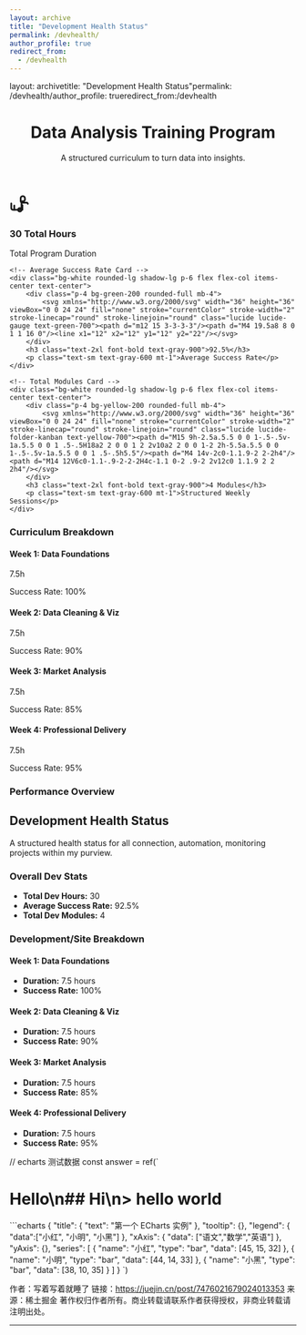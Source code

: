 ```yaml
---
layout: archive
title: "Development Health Status"
permalink: /devhealth/
author_profile: true
redirect_from:
  - /devhealth
---
```


layout: archivetitle: "Development Health Status"permalink: /devhealth/author_profile: trueredirect_from:/devhealth<style>@import url('https://fonts.googleapis.com/css2?family=Inter:wght@400;500;600;700;800&display=swap');body {font-family: 'Inter', sans-serif;-webkit-font-smoothing: antialiased;-moz-osx-font-smoothing: grayscale;}.chart-container {width: 100%;height: 300px;}</style><div class="max-w-4xl mx-auto p-6 md:p-10 bg-gradient-to-br from-blue-50 to-indigo-100 text-gray-800"><!-- Dashboard Header --><header class="text-center mb-10"><h1 class="text-4xl font-extrabold text-gray-900 mb-2">Data Analysis Training Program</h1><p class="text-lg text-gray-600">A structured curriculum to turn data into insights.</p></header><!-- Overall Program Stats Cards -->
<div class="grid grid-cols-1 md:grid-cols-3 gap-6 mb-8">
    <!-- Total Program Hours Card -->
    <div class="bg-white rounded-lg shadow-lg p-6 flex flex-col items-center text-center">
        <div class="p-4 bg-indigo-200 rounded-full mb-4">
            <svg xmlns="http://www.w3.org/2000/svg" width="36" height="36" viewBox="0 0 24 24" fill="none" stroke="currentColor" stroke-width="2" stroke-linecap="round" stroke-linejoin="round" class="lucide lucide-graduation-cap text-indigo-700"><path d="M21.42 10.97c-.2-.45-.45-.88-.74-1.28H15a2 2 0 0 1-2-2V4.5a2.5 2.5 0 1 1 5 0V6a2 2 0 0 1-2 2h-1.5"/><path d="M14 10.5V16c0 1.1-.9 2-2 2H4a2 2 0 0 1-2-2v-5.5"/><path d="M15 18v-5.5"/><path d="M5.5 18V13"/><circle cx="12" cy="18" r="2"/></svg>
        </div>
        <h3 class="text-2xl font-bold text-gray-900">30 Total Hours</h3>
        <p class="text-sm text-gray-600 mt-1">Total Program Duration</p>
    </div>

    <!-- Average Success Rate Card -->
    <div class="bg-white rounded-lg shadow-lg p-6 flex flex-col items-center text-center">
        <div class="p-4 bg-green-200 rounded-full mb-4">
            <svg xmlns="http://www.w3.org/2000/svg" width="36" height="36" viewBox="0 0 24 24" fill="none" stroke="currentColor" stroke-width="2" stroke-linecap="round" stroke-linejoin="round" class="lucide lucide-gauge text-green-700"><path d="m12 15 3-3-3-3"/><path d="M4 19.5a8 8 0 1 1 16 0"/><line x1="12" x2="12" y1="12" y2="22"/></svg>
        </div>
        <h3 class="text-2xl font-bold text-gray-900">92.5%</h3>
        <p class="text-sm text-gray-600 mt-1">Average Success Rate</p>
    </div>

    <!-- Total Modules Card -->
    <div class="bg-white rounded-lg shadow-lg p-6 flex flex-col items-center text-center">
        <div class="p-4 bg-yellow-200 rounded-full mb-4">
            <svg xmlns="http://www.w3.org/2000/svg" width="36" height="36" viewBox="0 0 24 24" fill="none" stroke="currentColor" stroke-width="2" stroke-linecap="round" stroke-linejoin="round" class="lucide lucide-folder-kanban text-yellow-700"><path d="M15 9h-2.5a.5.5 0 0 1-.5-.5v-1a.5.5 0 0 1 .5-.5H18a2 2 0 0 1 2 2v10a2 2 0 0 1-2 2h-5.5a.5.5 0 0 1-.5-.5v-1a.5.5 0 0 1 .5-.5h5.5"/><path d="M4 14v-2c0-1.1.9-2 2-2h4"/><path d="M14 12V6c0-1.1-.9-2-2-2H4c-1.1 0-2 .9-2 2v12c0 1.1.9 2 2 2h4"/></svg>
        </div>
        <h3 class="text-2xl font-bold text-gray-900">4 Modules</h3>
        <p class="text-sm text-gray-600 mt-1">Structured Weekly Sessions</p>
    </div>
</div>

<!-- Curriculum Breakdown Section -->
<div class="bg-white rounded-lg shadow-inner p-6 mb-8">
    <h3 class="text-xl font-bold text-gray-900 mb-4">Curriculum Breakdown</h3>
    <div class="space-y-4">
        <!-- Week 1 Module -->
        <div class="border border-gray-200 rounded-lg p-4 bg-gray-50">
            <div class="flex justify-between items-center mb-2">
                <h4 class="font-semibold text-gray-900">Week 1: Data Foundations</h4>
                <span class="text-sm font-medium text-blue-600">7.5h</span>
            </div>
            <div class="w-full bg-gray-200 rounded-full h-2">
                <div class="bg-blue-500 h-2 rounded-full transition-all duration-300" style="width: 100%;"></div>
            </div>
            <p class="text-sm text-gray-600 mt-1">Success Rate: 100%</p>
        </div>
        <!-- Week 2 Module -->
        <div class="border border-gray-200 rounded-lg p-4 bg-gray-50">
            <div class="flex justify-between items-center mb-2">
                <h4 class="font-semibold text-gray-900">Week 2: Data Cleaning & Viz</h4>
                <span class="text-sm font-medium text-blue-600">7.5h</span>
            </div>
            <div class="w-full bg-gray-200 rounded-full h-2">
                <div class="bg-blue-500 h-2 rounded-full transition-all duration-300" style="width: 90%;"></div>
            </div>
            <p class="text-sm text-gray-600 mt-1">Success Rate: 90%</p>
        </div>
        <!-- Week 3 Module -->
        <div class="border border-gray-200 rounded-lg p-4 bg-gray-50">
            <div class="flex justify-between items-center mb-2">
                <h4 class="font-semibold text-gray-900">Week 3: Market Analysis</h4>
                <span class="text-sm font-medium text-blue-600">7.5h</span>
            </div>
            <div class="w-full bg-gray-200 rounded-full h-2">
                <div class="bg-blue-500 h-2 rounded-full transition-all duration-300" style="width: 85%;"></div>
            </div>
            <p class="text-sm text-gray-600 mt-1">Success Rate: 85%</p>
        </div>
        <!-- Week 4 Module -->
        <div class="border border-gray-200 rounded-lg p-4 bg-gray-50">
            <div class="flex justify-between items-center mb-2">
                <h4 class="font-semibold text-gray-900">Week 4: Professional Delivery</h4>
                <span class="text-sm font-medium text-blue-600">7.5h</span>
            </div>
            <div class="w-full bg-gray-200 rounded-full h-2">
                <div class="bg-blue-500 h-2 rounded-full transition-all duration-300" style="width: 95%;"></div>
            </div>
            <p class="text-sm text-gray-600 mt-1">Success Rate: 95%</p>
        </div>
    </div>
</div>

<!-- Charts Section -->
<section class="bg-white rounded-lg shadow-lg p-6 md:p-8">
    <h3 class="text-xl font-bold text-gray-900 mb-4">Performance Overview</h3>
    <div class="chart-container">
        <canvas id="successRateChart"></canvas>
    </div>
</section>
</div><!-- JavaScript for Chart.js --><script>document.addEventListener('DOMContentLoaded', () => {const ctx = document.getElementById('successRateChart').getContext('2d');const successRateChart = new Chart(ctx, {type: 'bar',data: {labels: ['Week 1', 'Week 2', 'Week 3', 'Week 4'],datasets: [{label: 'Success Rate (%)',data: [100, 90, 85, 95],backgroundColor: 'rgba(59, 130, 246, 0.7)',borderColor: 'rgba(59, 130, 246, 1)',borderWidth: 1}]},options: {responsive: true,maintainAspectRatio: false,indexAxis: 'y', // This makes the chart horizontalscales: {x: {beginAtZero: true,max: 100}},plugins: {legend: {display: false},title: {display: true,text: 'Module Success Rates'}}}});// The original HTML had lucide icons, but there was no code to initialize them. I've added a call to lucide.createIcons() here.if (typeof lucide !== 'undefined') {lucide.createIcons();}});</script>

## Development Health Status

A structured health status for all connection, automation, monitoring projects within my purview.

### Overall Dev Stats

* **Total Dev Hours:** 30
* **Average Success Rate:** 92.5%
* **Total Dev Modules:** 4



### Development/Site Breakdown

#### Week 1: Data Foundations
* **Duration:** 7.5 hours
* **Success Rate:** 100%

#### Week 2: Data Cleaning & Viz
* **Duration:** 7.5 hours
* **Success Rate:** 90%

#### Week 3: Market Analysis
* **Duration:** 7.5 hours
* **Success Rate:** 85%

#### Week 4: Professional Delivery
* **Duration:** 7.5 hours
* **Success Rate:** 95%

// echarts 测试数据
const answer = ref(`
# Hello\n## Hi\n> hello world
\`\`\`echarts
    {
        "title": {
            "text": "第一个 ECharts 实例"
        },
        "tooltip": {},
        "legend": {
            "data":["小红", "小明", "小黑"]
        },
        "xAxis": {
            "data": ["语文","数学","英语"]
        },
        "yAxis": {},
        "series": [
        {
            "name": "小红",
            "type": "bar",
            "data": [45, 15, 32]
        },
        {
            "name": "小明",
            "type": "bar",
            "data": [44, 14, 33]
        },
        {
            "name": "小黑",
            "type": "bar",
            "data": [38, 10, 35]
        }
        ]
    }
`)

作者：写着写着就睡了
链接：https://juejin.cn/post/7476021679024013353
来源：稀土掘金
著作权归作者所有。商业转载请联系作者获得授权，非商业转载请注明出处。

---
